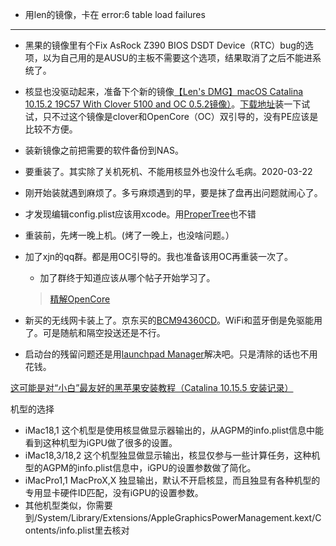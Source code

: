 - 用len的镜像，卡在 error:6 table load failures 
***
- 黑果的镜像里有个Fix AsRock Z390 BIOS DSDT Device（RTC）bug的选项，以为自己用的是AUSU的主板不需要这个选项，结果取消了之后不能进系统了。

- 核显也没驱动起来，准备下个新的镜像[【Len's DMG】macOS Catalina 10.15.2 19C57 With Clover 5100 and OC 0.5.2镜像）](http://bbs.pcbeta.com/viewthread-1836586-1-1.html)。[下载地址](https://github.com/oceansong/heipingguo/blob/master/%E4%B8%8B%E8%BD%BD%E5%9C%B0%E5%9D%80.md)装一下试试，只不过这个镜像是clover和OpenCore（OC）双引导的，没有PE应该是比较不方便。

- 装新镜像之前把需要的软件备份到NAS。

- 要重装了。其实除了关机死机、不能用核显外也没什么毛病。2020-03-22

- 刚开始装就遇到麻烦了。多亏麻烦遇到的早，要是抹了盘再出问题就闹心了。

- 才发现编辑config.plist应该用xcode。用[ProperTree](https://blog.xjn819.com/wp-content/uploads/2019/10/ProperTree.zip)也不错

- 重装前，先烤一晚上机。(烤了一晚上，也没啥问题。）

- 加了xjn的qq群。都是用OC引导的。我也准备该用OC再重装一次了。
  - 加了群终于知道应该从哪个帖子开始学习了。
  > [精解OpenCore](https://blog.daliansky.net/OpenCore-BootLoader.html#附录1-opencore-支持的内核驱动-kext-及其用途)

- 新买的无线网卡装上了。京东买的[BCM94360CD](https://item.jd.com/18967921252.html)。WiFi和蓝牙倒是免驱能用了。可是随航和隔空投送还是不行。

- 启动台的残留问题还是用[launchpad Manager](http://launchpadmanager.com/)解决吧。只是清除的话也不用花钱。

[这可能是对“小白”最友好的黑苹果安装教程（Catalina 10.15.5 安装记录）](https://zhuanlan.zhihu.com/p/148284358)

机型的选择

- iMac18,1 这个机型是使用核显做显示器输出的，从AGPM的info.plist信息中能看到这种机型为iGPU做了很多的设置。
- iMac18,3/18,2 这个机型独显做显示输出，核显仅参与一些计算任务，这种机型的AGPM的info.plist信息中，iGPU的设置参数做了简化。
- iMacPro1,1 MacProX,X 独显输出，默认不开启核显，而且独显有各种机型的专用显卡硬件ID匹配，没有iGPU的设置参数。
- 其他机型类似，你需要到/System/Library/Extensions/AppleGraphicsPowerManagement.kext/Contents/info.plist里去核对

